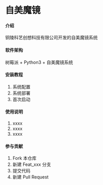 # 自美魔镜

#### 介绍
铜陵科艺创想科技有限公司开发的自美魔镜系统

#### 软件架构
树莓派 + Python3 + 自美魔镜系统


#### 安装教程

1. 系统配置
2. 系统部署
3. 首次启动

#### 使用说明

1. xxxx
2. xxxx
3. xxxx

#### 参与贡献

1. Fork 本仓库
2. 新建 Feat_xxx 分支
3. 提交代码
4. 新建 Pull Request
